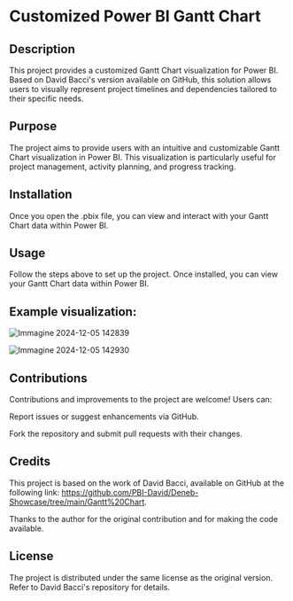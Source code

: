 # Customized Power BI Gantt Chart

## Description

This project provides a customized Gantt Chart visualization for Power BI. Based on David Bacci's version available on GitHub, this solution allows users to visually represent project timelines and dependencies tailored to their specific needs.

## Purpose

The project aims to provide users with an intuitive and customizable Gantt Chart visualization in Power BI. This visualization is particularly useful for project management, activity planning, and progress tracking.

## Installation

Once you open the .pbix file, you can view and interact with your Gantt Chart data within Power BI.

## Usage

Follow the steps above to set up the project. Once installed, you can view your Gantt Chart data within Power BI.

## Example visualization:

![Immagine 2024-12-05 142839](https://github.com/user-attachments/assets/b0bd551e-cc75-4a1c-8720-bd114fa9e0f4)

![Immagine 2024-12-05 142930](https://github.com/user-attachments/assets/e1301847-ac69-4086-8a06-474a5256fb16)


## Contributions

Contributions and improvements to the project are welcome! Users can:

Report issues or suggest enhancements via GitHub.

Fork the repository and submit pull requests with their changes.

## Credits

This project is based on the work of David Bacci, available on GitHub at the following link: https://github.com/PBI-David/Deneb-Showcase/tree/main/Gantt%20Chart.

Thanks to the author for the original contribution and for making the code available.

## License

The project is distributed under the same license as the original version. Refer to David Bacci's repository for details.

